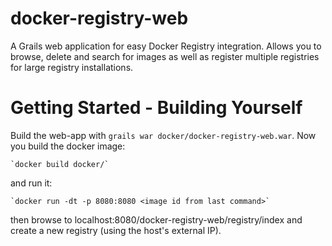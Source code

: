 docker-registry-web
===================

A Grails web application for easy Docker Registry integration. Allows you to browse, delete and search for images as
well as register multiple registries for large registry installations.

# Getting Started - Building Yourself

Build the web-app with `grails war docker/docker-registry-web.war`. Now you build the docker image:

	`docker build docker/`

and run it:
	
	`docker run -dt -p 8080:8080 <image id from last command>`

then browse to localhost:8080/docker-registry-web/registry/index and create a new registry (using the host's external
IP).

